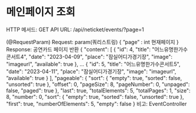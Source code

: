 # 메인페이지 조회

HTTP 메서드: GET
API URL: /api/neticket/events/?page=1

(@RequestParam)
Request: param(쿼리스트링)
{
”page” : int 현재페이지
}
Response: 공연카드 페이지 반환
{
"content": [
{
"id": 4,
"title": "어느유명한가수콘서트4",
"date": "2023-04-09",
"place": "잠실어디가경기장",
"image": "imageurl",
”available": true
},
…
{
"id": 5,
"title": "어느유명한가수콘서트5",
"date": "2023-04-11",
"place": "잠실어디가경기장",
"image": "imageurl",
”available": true
}
],
"pageable": {
"sort": {
"empty": true,
"sorted": false,
"unsorted": true
},
"offset": 0,
"pageSize": 8,
"pageNumber": 0,
"unpaged": false,
"paged": true
},
"last": true,
"totalElements": 5,
"totalPages": 1,
"size": 8,
"number": 0,
"sort": {
"empty": true,
"sorted": false,
"unsorted": true
},
"first": true,
"numberOfElements": 5,
"empty": false
}
비고: EventController